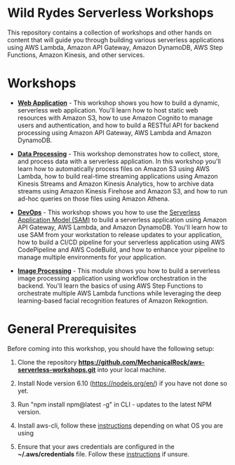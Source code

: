 # Wild Rydes Serverless Workshops

This repository contains a collection of workshops and other hands on content that will guide you through building various serverless applications using AWS Lambda, Amazon API Gateway, Amazon DynamoDB, AWS Step Functions, Amazon Kinesis, and other services.

# Workshops

- [**Web Application**](WebApplication) - This workshop shows you how to build a dynamic, serverless web application. You'll learn how to host static web resources with Amazon S3, how to use Amazon Cognito to manage users and authentication, and how to build a RESTful API for backend processing using Amazon API Gateway, AWS Lambda and Amazon DynamoDB.

- [**Data Processing**](DataProcessing) - This workshop demonstrates how to collect, store, and process data with a serverless application. In this workshop you'll learn how to automatically process files on Amazon S3 using AWS Lambda, how to build real-time streaming applications using Amazon Kinesis Streams and Amazon Kinesis Analytics, how to archive data streams using Amazon Kinesis Firehose and Amazon S3, and how to run ad-hoc queries on those files using Amazon Athena.

- [**DevOps**](DevOps) - This workshop shows you how to use the [Serverless Application Model (SAM)](https://github.com/awslabs/serverless-application-model) to build a serverless application using Amazon API Gateway, AWS Lambda, and Amazon DynamoDB. You'll learn how to use SAM from your workstation to release updates to your application, how to build a CI/CD pipeline for your serverless application using AWS CodePipeline and AWS CodeBuild, and how to enhance your pipeline to manage multiple environments for your application.

- [**Image Processing**](ImageProcessing) - This module shows you how to build a serverless image processing application using workflow orchestration in the backend. You'll learn the basics of using AWS Step Functions to orchestrate multiple AWS Lambda functions while leveraging the deep learning-based facial recognition features of Amazon Rekogntion. 

# General Prerequisites
Before coming into this workshop, you should have the following setup:  

1. Clone the repository **https://github.com/MechanicalRock/aws-serverless-workshops.git** into your local machine.

2. Install Node version 6.10 (https://nodejs.org/en/) if you have not done so yet. 

3. Run "npm install npm@latest -g" in CLI - updates to the latest NPM version. 

4. Install aws-cli, follow these <a target="_blank" href="http://docs.aws.amazon.com/cli/latest/userguide/installing.html">instructions</a> depending on what OS you are using

5. Ensure that your aws credentials are configured in the **~/.aws/credentials** file. Follow these <a target="_blank" href="http://docs.aws.amazon.com/sdk-for-java/v1/developer-guide/setup-credentials.html">instructions</a> if unsure.